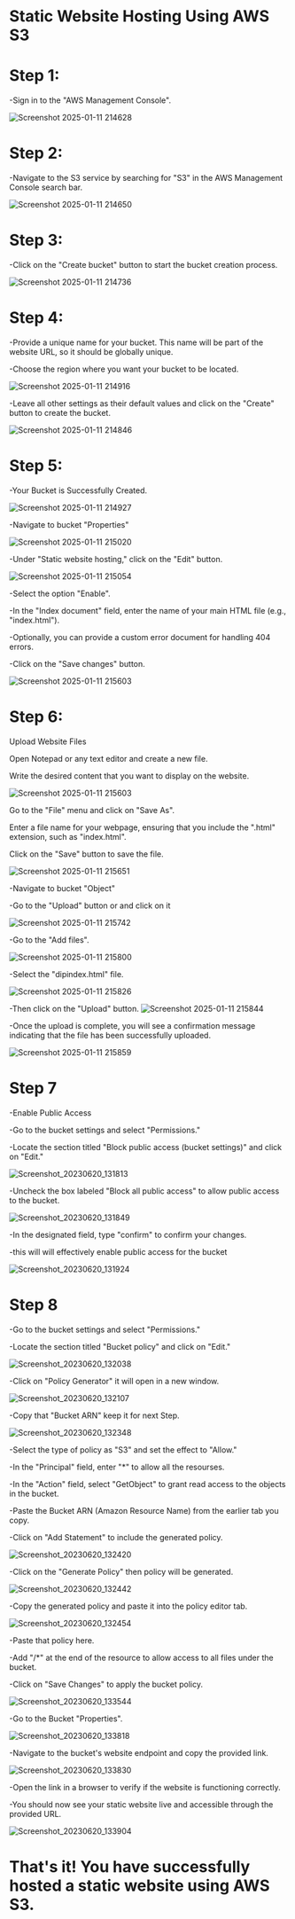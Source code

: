# Static Website Hosting Using AWS S3
# Step 1:

-Sign in to the "AWS Management Console".

![Screenshot 2025-01-11 214628](https://github.com/user-attachments/assets/8e1d58e6-4de5-44e8-81e6-78d77968716a)

# Step 2: 

-Navigate to the S3 service by searching for "S3" in the AWS Management Console search bar.

![Screenshot 2025-01-11 214650](https://github.com/user-attachments/assets/c4a76fe7-e905-4414-8848-fa2aaabd0b02)


 # Step 3:  

-Click on the "Create bucket" button to start the bucket creation process. 

![Screenshot 2025-01-11 214736](https://github.com/user-attachments/assets/812bf5bd-bf13-4633-a555-9dab66e4939f)



# Step 4:

-Provide a unique name for your bucket. This name will be part of the website URL, so it should be globally unique.

-Choose the region where you want your bucket to be located.  

![Screenshot 2025-01-11 214916](https://github.com/user-attachments/assets/4ce93568-98fa-4fd1-baeb-634d8f3331f9)

-Leave all other settings as their default values and click on the "Create" button to create the bucket.

![Screenshot 2025-01-11 214846](https://github.com/user-attachments/assets/32bb3666-61c9-44b9-b0ff-95b678bd244c)


# Step 5: 

-Your Bucket is Successfully Created.

![Screenshot 2025-01-11 214927](https://github.com/user-attachments/assets/4d74c493-5a88-416e-be50-0107b5f2b87b)

-Navigate to bucket "Properties"

![Screenshot 2025-01-11 215020](https://github.com/user-attachments/assets/39805d72-3d10-4e6f-9ec8-fbb9ab994df8)

-Under "Static website hosting," click on the "Edit" button. 

![Screenshot 2025-01-11 215054](https://github.com/user-attachments/assets/cc5ed5f4-e49b-47b0-a852-503d805979d8)

-Select the option "Enable". 

-In the "Index document" field, enter the name of your main HTML file (e.g., "index.html"). 

-Optionally, you can provide a custom error document for handling 404 errors. 

-Click on the "Save changes" button.

![Screenshot 2025-01-11 215603](https://github.com/user-attachments/assets/249855e5-cab0-4d61-9441-19dd7a033338)


# Step 6: 

Upload Website Files 

Open Notepad or any text editor and create a new file.

Write the desired content that you want to display on the website.

![Screenshot 2025-01-11 215603](https://github.com/user-attachments/assets/249855e5-cab0-4d61-9441-19dd7a033338)

Go to the "File" menu and click on "Save As".

Enter a file name for your webpage, ensuring that you include the ".html" extension, such as "index.html".

Click on the "Save" button to save the file.

![Screenshot 2025-01-11 215651](https://github.com/user-attachments/assets/1def5401-279c-4fb6-9881-742984d02a42)



-Navigate to bucket "Object"

-Go to the "Upload" button or and click on it

![Screenshot 2025-01-11 215742](https://github.com/user-attachments/assets/c2cc97b9-edf2-44c5-aba7-1a679dbc6311)


-Go to the "Add files".

![Screenshot 2025-01-11 215800](https://github.com/user-attachments/assets/fef8a726-c567-4a27-8dc2-8c1bdda1900f)

-Select the "dipindex.html" file.

![Screenshot 2025-01-11 215826](https://github.com/user-attachments/assets/0bbddce4-0ddb-43aa-99fc-94d1a498cbd6)

-Then click on the "Upload" button.
![Screenshot 2025-01-11 215844](https://github.com/user-attachments/assets/6bd69e7d-d304-4152-99d7-cec160a1bee3)

-Once the upload is complete, you will see a confirmation message indicating that the file has been successfully uploaded.

![Screenshot 2025-01-11 215859](https://github.com/user-attachments/assets/80bdc732-077a-4f06-8835-b20f5ed082a5)




# Step 7

-Enable Public Access 

-Go to the bucket settings and select "Permissions."

-Locate the section titled "Block public access (bucket settings)" and click on "Edit."

![Screenshot_20230620_131813](https://github.com/Diplahane/AWS-S3/assets/129828021/79e43ee8-29a8-4efa-8e07-4b445a2e2171)



-Uncheck the box labeled "Block all public access" to allow public access to the bucket.

![Screenshot_20230620_131849](https://github.com/Diplahane/AWS-S3/assets/129828021/c7725df5-5b6f-41c7-bcb0-06abd5ba414a)



-In the designated field, type "confirm" to confirm your changes.

-this will will effectively enable public access for the bucket

![Screenshot_20230620_131924](https://github.com/Diplahane/AWS-S3/assets/129828021/86ae9715-dd6a-477b-9424-619cfb7acab1)

# Step 8

-Go to the bucket settings and select "Permissions."

-Locate the section titled "Bucket policy" and click on "Edit."

![Screenshot_20230620_132038](https://github.com/Diplahane/AWS-S3/assets/129828021/397ce014-d02a-42bc-9aa8-6ce6cc4844fb)

-Click on "Policy Generator" it will open in a new window.

![Screenshot_20230620_132107](https://github.com/Diplahane/AWS-S3/assets/129828021/684af865-550f-494c-851b-0d4fa33c1d54)

-Copy that "Bucket ARN" keep it for next Step.

![Screenshot_20230620_132348](https://github.com/Diplahane/AWS-S3/assets/129828021/74473f02-cf0e-4d4a-9f8a-98d30f2d0bdb)

-Select the type of policy as "S3" and set the effect to "Allow."

-In the "Principal" field, enter "*" to allow all the resourses.

-In the "Action" field, select "GetObject" to grant read access to the objects in the bucket.

-Paste the Bucket ARN (Amazon Resource Name) from the earlier tab you copy.

-Click on "Add Statement" to include the generated policy.

![Screenshot_20230620_132420](https://github.com/Diplahane/AWS-S3/assets/129828021/43d77d85-72fc-487e-ad19-0d0f430fa51c)

-Click on the "Generate Policy" then policy will be generated.

![Screenshot_20230620_132442](https://github.com/Diplahane/AWS-S3/assets/129828021/6e32a6a8-fc23-413a-8b5c-d3a857f33015)

-Copy the generated policy and paste it into the policy editor tab.

![Screenshot_20230620_132454](https://github.com/Diplahane/AWS-S3/assets/129828021/c9a88095-bf47-4a89-827b-bcc7398214de)

-Paste that policy here.

-Add "/*" at the end of the resource to allow access to all files under the bucket.

-Click on "Save Changes" to apply the bucket policy.

![Screenshot_20230620_133544](https://github.com/Diplahane/AWS-S3/assets/129828021/f7e0908b-8d52-4a47-bb4d-bf3991d1cb35)

-Go to the Bucket "Properties".

![Screenshot_20230620_133818](https://github.com/Diplahane/AWS-S3/assets/129828021/07b69bd9-efc2-402e-b044-4124b03a79b8)

-Navigate to the bucket's website endpoint and copy the provided link.

![Screenshot_20230620_133830](https://github.com/Diplahane/AWS-S3/assets/129828021/624e6002-cd59-4a7c-b8fb-66ea0efbc897)

-Open the link in a browser to verify if the website is functioning correctly.

-You should now see your static website live and accessible through the provided URL.

![Screenshot_20230620_133904](https://github.com/Diplahane/AWS-S3/assets/129828021/dbe3c381-bc01-4fe1-b486-1551edbf4cfd)


# That's it! You have successfully hosted a static website using AWS S3.
